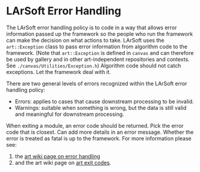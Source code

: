 LArSoft Error Handling
==================================================

The LArSoft error handling policy is to code in a way that allows error information passed up the framework so the people who run the framework can make the decision on what actions to take. LArSoft uses the `art::Exception` class to pass error information from algorithm code to the framework. (Note that `art::Exception` is defined in `canvas` and can therefore be used by gallery and in other art-independent repositories and contexts. See `./canvas/Utilities/Exception.h`) Algorithm code should not catch exceptions. Let the framework deal with it.

There are two general levels of errors recognized within the LArSoft error handling policy:

-   Errors: applies to cases that cause downstream processing to be invalid.
-   Warnings: suitable when something is wrong, but the data is still valid and meaningful for downstream processing.

When exiting a module, an error code should be returned. Pick the error code that is closest. Can add more details in an error message. Whether the error is treated as fatal is up to the framework. For more information please see:

1.  the [art wiki page on error handling](https://cdcvs.fnal.gov/redmine/projects/art/wiki/Error-handling_policy)
2.  and the art wiki page on [art exit codes](https://cdcvs.fnal.gov/redmine/projects/art/wiki/ArtExitCodes).
